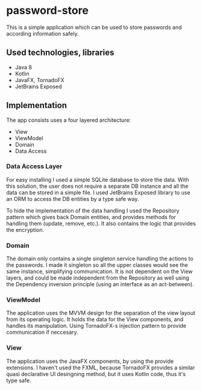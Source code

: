 # password-store
 
 This is a simple application which can be used to store passwords and according information safely.
 
## Used technologies, libraries

* Java 8
* Kotlin 
* JavaFX, TornadoFX
* JetBrains Exposed
 
## Implementation
The app consists uses a four layered architecture:
+ View
+ ViewModel
+ Domain
+ Data Access

### Data Access Layer
For easy installing I used a simple SQLite database to store the data.
With this solution, the user does not require a separate DB instance and all the data can be stored in a simple file.
I used JetBrains Exposed library to use an ORM to access the DB entities by a type safe way.

To hide the implementation of the data handling I used the Repository pattern which gives back Domain entities,
 and provides methods for handling them (update, remove, etc.). It also contains the
 logic that provides the encryption.
 
 ### Domain
 
 The domain only contains a single singleton service handling the actions to the passwords.
 I made it singleton so all the upper classes would see the same instance, simplifying communication.
 It is not dependent on the View layers, and could be made independent from the Repository as well using
 the Dependency inversion principle (using an interface as an act-between).
 
 ### ViewModel
 The application uses the MVVM design for the separation of the view layout from its operating logic.
 It holds the data for the View components, and handles its manipulation. Using TornadoFX-s injection pattern to provide communication if neccesary.
 
 ### View
 The application uses the JavaFX components, by using the provide extensions. I haven't used the FXML, because
 TornadoFX provides a similar quasi declarative UI desingning method, but it uses Kotlin code, thus it's type safe.
 
 